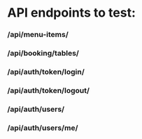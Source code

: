 # API endpoints to test:

### /api/menu-items/
### /api/booking/tables/
### /api/auth/token/login/
### /api/auth/token/logout/
### /api/auth/users/
### /api/auth/users/me/
